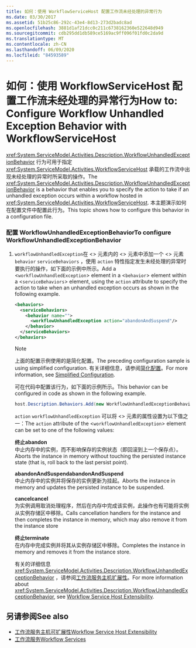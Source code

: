 ```yaml
---
title: 如何：使用 WorkflowServiceHost 配置工作流未经处理的异常行为
ms.date: 03/30/2017
ms.assetid: 51b25c86-292c-43e4-8d13-273d2badc8ad
ms.openlocfilehash: 3881d1af21dcc0c211c6738162360e522648d949
ms.sourcegitcommit: cdb295dd1db589ce5169ac9ff096f01fd0c2da9d
ms.translationtype: MT
ms.contentlocale: zh-CN
ms.lasthandoff: 06/09/2020
ms.locfileid: "84593589"
---
```

# <a name="how-to-configure-workflow-unhandled-exception-behavior-with-workflowservicehost"></a><span data-ttu-id="975aa-102">如何：使用 WorkflowServiceHost 配置工作流未经处理的异常行为</span><span class="sxs-lookup"><span data-stu-id="975aa-102">How to: Configure Workflow Unhandled Exception Behavior with WorkflowServiceHost</span></span>
<span data-ttu-id="975aa-103"><xref:System.ServiceModel.Activities.Description.WorkflowUnhandledExceptionBehavior> 行为可用于指定 <xref:System.ServiceModel.Activities.WorkflowServiceHost> 承载的工作流中出现未经处理的异常时所采取的操作。</span><span class="sxs-lookup"><span data-stu-id="975aa-103">The <xref:System.ServiceModel.Activities.Description.WorkflowUnhandledExceptionBehavior> is a behavior that enables you to specify the action to take if an unhandled exception occurs within a workflow hosted in <xref:System.ServiceModel.Activities.WorkflowServiceHost>.</span></span> <span data-ttu-id="975aa-104">本主题演示如何在配置文件中配置此行为。</span><span class="sxs-lookup"><span data-stu-id="975aa-104">This topic shows how to configure this behavior in a configuration file.</span></span>  
  
### <a name="to-configure-workflowunhandledexceptionbehavior"></a><span data-ttu-id="975aa-105">配置 WorkflowUnhandledExceptionBehavior</span><span class="sxs-lookup"><span data-stu-id="975aa-105">To configure WorkflowUnhandledExceptionBehavior</span></span>  
  
1. <span data-ttu-id="975aa-106">`workflowUnhandledException`在 <> 元素内的 <> 元素中添加一个 <> 元素 `behavior` `serviceBehaviors` ，使用 `action` 特性指定发生未经处理的异常时要执行的操作，如下面的示例中所示。</span><span class="sxs-lookup"><span data-stu-id="975aa-106">Add a <`workflowUnhandledException`> element in a <`behavior`> element within a <`serviceBehaviors`> element, using the `action` attribute to specify the action to take when an unhandled exception occurs as shown in the following example.</span></span>  
  
    ```xml  
    <behaviors>  
      <serviceBehaviors>  
        <behavior name="">  
          <workflowUnhandledException action="abandonAndSuspend"/>
        </behavior>  
      </serviceBehaviors>  
    </behaviors>  
    ```  
  
    > [!NOTE]
    > <span data-ttu-id="975aa-107">上面的配置示例使用的是简化配置。</span><span class="sxs-lookup"><span data-stu-id="975aa-107">The preceding configuration sample is using simplified configuration.</span></span> <span data-ttu-id="975aa-108">有关详细信息，请参阅[简化配置](../simplified-configuration.md)。</span><span class="sxs-lookup"><span data-stu-id="975aa-108">For more information, see [Simplified Configuration](../simplified-configuration.md).</span></span>  
  
     <span data-ttu-id="975aa-109">可在代码中配置该行为，如下面的示例所示。</span><span class="sxs-lookup"><span data-stu-id="975aa-109">This behavior can be configured in code as shown in the following example.</span></span>  
  
    ```csharp  
    host.Description.Behaviors.Add(new WorkflowUnhandledExceptionBehavior { Action = WorkflowUnhandledExceptionAction.AbandonAndSuspend });  
    ```  
  
     <span data-ttu-id="975aa-110">`action` `workflowUnhandledException` 可以将 <> 元素的属性设置为以下值之一：</span><span class="sxs-lookup"><span data-stu-id="975aa-110">The `action` attribute of the <`workflowUnhandledException`> element can be set to one of the following values:</span></span>  
  
     <span data-ttu-id="975aa-111">**终止**</span><span class="sxs-lookup"><span data-stu-id="975aa-111">**abandon**</span></span>  
     <span data-ttu-id="975aa-112">中止内存中的实例，而不影响保存的实例状态（即回滚到上一个保存点）。</span><span class="sxs-lookup"><span data-stu-id="975aa-112">Aborts the instance in memory without touching the persisted instance state (that is, roll back to the last persist point).</span></span>  
  
     <span data-ttu-id="975aa-113">**abandonAndSuspend**</span><span class="sxs-lookup"><span data-stu-id="975aa-113">**abandonAndSuspend**</span></span>  
     <span data-ttu-id="975aa-114">中止内存中的实例并将保存的实例更新为挂起。</span><span class="sxs-lookup"><span data-stu-id="975aa-114">Aborts the instance in memory and updates the persisted instance to be suspended.</span></span>  
  
     <span data-ttu-id="975aa-115">**cancel**</span><span class="sxs-lookup"><span data-stu-id="975aa-115">**cancel**</span></span>  
     <span data-ttu-id="975aa-116">为实例调用取消处理程序，然后在内存中完成该实例，此操作也有可能将实例从实例存储区中移除。</span><span class="sxs-lookup"><span data-stu-id="975aa-116">Calls cancellation handlers for the instance and then completes the instance in memory, which may also remove it from the instance store</span></span>  
  
     <span data-ttu-id="975aa-117">**终止**</span><span class="sxs-lookup"><span data-stu-id="975aa-117">**terminate**</span></span>  
     <span data-ttu-id="975aa-118">在内存中完成实例并将其从实例存储区中移除。</span><span class="sxs-lookup"><span data-stu-id="975aa-118">Completes the instance in memory and removes it from the instance store.</span></span>  
  
     <span data-ttu-id="975aa-119">有关的详细信息 <xref:System.ServiceModel.Activities.Description.WorkflowUnhandledExceptionBehavior> ，请参阅[工作流服务主机扩展性](workflow-service-host-extensibility.md)。</span><span class="sxs-lookup"><span data-stu-id="975aa-119">For more information about <xref:System.ServiceModel.Activities.Description.WorkflowUnhandledExceptionBehavior>, see [Workflow Service Host Extensibility](workflow-service-host-extensibility.md).</span></span>  
  
## <a name="see-also"></a><span data-ttu-id="975aa-120">另请参阅</span><span class="sxs-lookup"><span data-stu-id="975aa-120">See also</span></span>

- [<span data-ttu-id="975aa-121">工作流服务主机可扩展性</span><span class="sxs-lookup"><span data-stu-id="975aa-121">Workflow Service Host Extensibility</span></span>](workflow-service-host-extensibility.md)
- [<span data-ttu-id="975aa-122">工作流服务</span><span class="sxs-lookup"><span data-stu-id="975aa-122">Workflow Services</span></span>](workflow-services.md)
